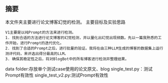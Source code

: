 ## 摘要
本文件夹主要进行论文博客幻觉的检测。
主要目标及实验思路
```
V1主要是以纯Prompt的方法来进行检测。
1. 找到合适的方法进行论文博客的幻觉检测，并以量化出幻觉出现频数。先以一篇我熟悉的工作开始，进行Prompt的迭代优化。
2. 找到了合适的Prompt之后，进行批量的验证。我将在由三种LLM生成的博客的数据集上运行测评代码，来评选出得分最高的LLM。
3. 确保其稳定性之后，将对BlogBot中的所有博客进行检测并整理结果。
```
data folder:存放单个测试case使用的论文原文、blog
single_test.py：测试Prompt有效性
single_test_v2.py:测试Prompt有效性
